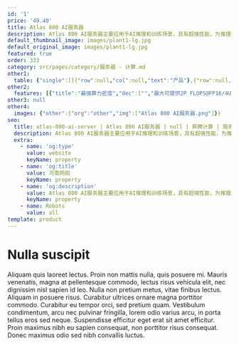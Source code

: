 ```yaml
---
id: '1'
price: '49.40'
title: Atlas 800 AI服务器
description: Atlas 800 AI服务器主要应用于AI推理和训练场景，具有超强性能，为推理和训练场景构建高效能、低功耗的AI计算平台。支持多个Atlas 300 AI加速卡或板载加速模块，适应各种视频图像分析场景。主要应用于视频分析、深度学习训练等推理、训练场景中。
default_thumbnail_image: images/plant1-lg.jpg
default_original_image: images/plant1-lg.jpg
featured: true
order: 333
category: src/pages/category/服务器 - 计算.md
other1: 
  table: {"single":[[{"row":null,"col":null,"text":"产品"},{"row":null,"col":null,"text":"Atlas 800 推理服务器\n型号：3000"}],[{"row":null,"col":null,"text":"形态"},{"row":null,"col":null,"text":"2U AI服务器"}],[{"row":null,"col":null,"text":"CPU"},{"row":null,"col":null,"text":"2 * 鲲鹏920"}],[{"row":null,"col":null,"text":"CPU内存"},{"row":null,"col":null,"text":"32个DDR4内存插槽，最高2933 MT/s"}],[{"row":null,"col":null,"text":"AI加速卡"},{"row":null,"col":null,"text":"最大支持8个Atlas 300 AI加速卡\n满足512路人/车/物视频智能分析"}],[{"row":null,"col":null,"text":"AI算力"},{"row":null,"col":null,"text":"512 TOPS INT8"}],[{"row":null,"col":null,"text":"NPU内存"},{"row":null,"col":null,"text":"最大256 GB，总带宽最大1638.4 GB/s"}],[{"row":null,"col":null,"text":"本地存储"},{"row":null,"col":null,"text":"• 25*2.5 SAS/SATA\n• 12*3.5 SAS/SATA\n• 8*2.5 SAS/SATA+12x2.5 NVMe"}],[{"row":null,"col":null,"text":"RAID支持"},{"row":null,"col":null,"text":"RAID 0/1/10/5/50/6/60等"}],[{"row":null,"col":null,"text":"板载网络"},{"row":null,"col":null,"text":"2个板载网络插卡，最多支持8*GE电口或者8*25GE/10GE\n光口或者4*GE电口+4*25GE/10GE光口"}],[{"row":null,"col":null,"text":"PCIe"},{"row":null,"col":null,"text":"最多支持9个PCIe4.0 PCIe接口，其中1个为RAID扣 卡专用的PCIe扩展槽位，另外8个为标准的PCIe扩 展槽位"}],[{"row":null,"col":null,"text":"电源"},{"row":null,"col":null,"text":"2个热插拔900 W或2000 W交流电源模块，支持1+1冗余备份"}],[{"row":null,"col":null,"text":"供电"},{"row":null,"col":null,"text":"支持100~240V AC，240V DC"}],[{"row":null,"col":null,"text":"风扇"},{"row":null,"col":null,"text":"4个热拔插风扇，支持N+1冗余备份"}],[{"row":null,"col":null,"text":"工作环境温度"},{"row":null,"col":null,"text":"5℃～40℃"}],[{"row":null,"col":null,"text":"尺寸(宽x深x高)"},{"row":null,"col":null,"text":"447 mm * 790 mm * 86.1 mm"}]]}
other2:
  features: [{"title":"最强算力密度","dec":["","最大可提供2P FLOPS@FP16/4U超强算力，算力密度达到业界2.5倍",""]},{"title":"灵活配置，适配多项负载","dec":["","支持SAS/SATA/NVMe/M.2 SSD硬盘多种组合灵活配置\n持板载网卡和灵活IO卡，提供丰富多样的网络接口",""]},{"title":"智能视频分析","dec":["","借助Atlas 300专用解码引擎，最多可对512路高清视频流实时转码和推理，适应各种视频图像分析场景",""]}]
other3: null
other4:
  images: {"other":{"org":"other","img":["Atlas 800 AI服务器.png"]}}
seo:
  title: atlas-800-ai-server | Atlas 800 AI服务器 | null | 昇腾计算 | 服务器 - 计算 | 数据中心
  description: Atlas 800 AI服务器主要应用于AI推理和训练场景，具有超强性能，为推理和训练场景构建高效能、低功耗的AI计算平台。支持多个Atlas 300 AI加速卡或板载加速模块，适应各种视频图像分析场景。主要应用于视频分析、深度学习训练等推理、训练场景中。
  extra:
    - name: 'og:type'
      value: website
      keyName: property
    - name: 'og:title'
      value: 河南网田
      keyName: property
    - name: 'og:description'
      value: Atlas 800 AI服务器主要应用于AI推理和训练场景，具有超强性能，为推理和训练场景构建高效能、低功耗的AI计算平台。支持多个Atlas 300 AI加速卡或板载加速模块，适应各种视频图像分析场景。主要应用于视频分析、深度学习训练等推理、训练场景中。
      keyName: property
    - name: Robots
      value: all
template: product
---
```


# Nulla suscipit

Aliquam quis laoreet lectus. Proin non mattis nulla, quis posuere mi. Mauris venenatis, magna at pellentesque commodo, lectus risus vehicula elit, nec dignissim nisl sapien id leo. Nulla non pretium metus, vitae finibus lectus. Aliquam in posuere risus. Curabitur ultrices ornare magna porttitor commodo. Curabitur eu tempor orci, sed pretium quam. Vestibulum condimentum, arcu nec pulvinar fringilla, lorem odio varius arcu, in porta tellus eros sed neque. Suspendisse efficitur eget erat sit amet efficitur. Proin maximus nibh eu sapien consequat, non porttitor risus consequat. Donec maximus odio sed nibh convallis luctus.